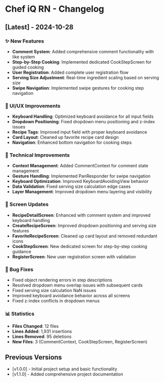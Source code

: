 # Chef iQ RN - Changelog

## [Latest] - 2024-10-28

### ✨ New Features
- **Comment System**: Added comprehensive comment functionality with like system
- **Step-by-Step Cooking**: Implemented dedicated CookStepScreen for guided cooking
- **User Registration**: Added complete user registration flow
- **Serving Size Adjustment**: Real-time ingredient scaling based on serving size
- **Swipe Navigation**: Implemented swipe gestures for cooking step navigation

### 🎨 UI/UX Improvements
- **Keyboard Handling**: Optimized keyboard avoidance for all input fields
- **Dropdown Positioning**: Fixed dropdown menu positioning and z-index issues
- **Recipe Tags**: Improved input field with proper keyboard avoidance
- **Card Layout**: Cleaned up favorite recipe card design
- **Navigation**: Enhanced bottom navigation for cooking steps

### 🔧 Technical Improvements
- **Context Management**: Added CommentContext for comment state management
- **Gesture Handling**: Implemented PanResponder for swipe navigation
- **Keyboard Optimization**: Improved KeyboardAvoidingView behavior
- **Data Validation**: Fixed serving size calculation edge cases
- **Layer Management**: Improved dropdown menu layering and visibility

### 📱 Screen Updates
- **RecipeDetailScreen**: Enhanced with comment system and improved keyboard handling
- **CreateRecipeScreen**: Improved dropdown positioning and serving size features
- **FavoriteRecipeScreen**: Cleaned up card layout and removed redundant icons
- **CookStepScreen**: New dedicated screen for step-by-step cooking guidance
- **RegisterScreen**: New user registration screen with validation

### 🐛 Bug Fixes
- Fixed object rendering errors in step descriptions
- Resolved dropdown menu overlap issues with subsequent cards
- Fixed serving size calculation NaN issues
- Improved keyboard avoidance behavior across all screens
- Fixed z-index conflicts in dropdown menus

### 📊 Statistics
- **Files Changed**: 12 files
- **Lines Added**: 1,931 insertions
- **Lines Removed**: 95 deletions
- **New Files**: 3 (CommentContext, CookStepScreen, RegisterScreen)

## Previous Versions
- [v1.0.0] - Initial project setup and basic functionality
- [v1.1.0] - Added comprehensive project documentation
